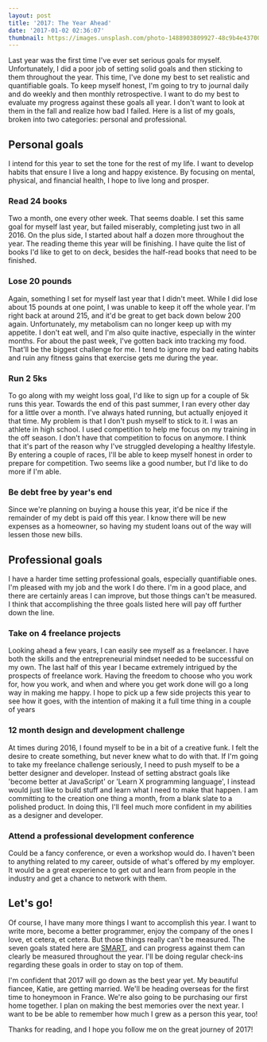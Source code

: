 ```yaml
---
layout: post
title: '2017: The Year Ahead'
date: '2017-01-02 02:36:07'
thumbnail: https://images.unsplash.com/photo-1488903809927-48c9b4e43700?auto=format&fit=crop&w=1297&q=80
---
```


Last year was the first time I've ever set serious goals for myself. Unfortunately, I did a poor job of setting solid goals and then sticking to them throughout the year. This time, I've done my best to set realistic and quantifiable goals. To keep myself honest, I'm going to try to journal daily and do weekly and then monthly retrospective. I want to do my best to evaluate my progress against these goals all year. I don't want to look at them in the fall and realize how bad I failed. Here is a list of my goals, broken into two categories: personal and professional.

## Personal goals
I intend for this year to set the tone for the rest of my life. I want to develop habits that ensure I live a long and happy existence. By focusing on mental, physical, and financial health, I hope to live long and prosper.

### Read 24 books
Two a month, one every other week. That seems doable. I set this same goal for myself last year, but failed miserably, completing just two in all 2016. On the plus side, I started about half a dozen more throughout the year. The reading theme this year will be finishing. I have quite the list of books I'd like to get to on deck, besides the half-read books that need to be finished.

### Lose 20 pounds
Again, something I set for myself last year that I didn't meet. While I did lose about 15 pounds at one point, I was unable to keep it off the whole year. I'm right back at around 215, and it'd be great to get back down below 200 again. Unfortunately, my metabolism can no longer keep up with my appetite. I don't eat well, and I'm also quite inactive, especially in the winter months. For about the past week, I've gotten back into tracking my food. That'll be the biggest challenge for me. I tend to ignore my bad eating habits and ruin any fitness gains that exercise gets me during the year. 

### Run 2 5ks
To go along with my weight loss goal, I'd like to sign up for a couple of 5k runs this year. Towards the end of this past summer, I ran every other day for a little over a month. I've always hated running, but actually enjoyed it that time. My problem is that I don't push myself to stick to it. I was an athlete in high school. I used competition to help me focus on my training in the off season. I don't have that competition to focus on anymore. I think that it's part of the reason why I've struggled developing a healthy lifestyle. By entering a couple of races, I'll be able to keep myself honest in order to prepare for competition. Two seems like a  good number, but I'd like to do more if I'm able.

### Be debt free by year's end
Since we're planning on buying a house this year, it'd be nice if the remainder of my debt is paid off this year. I know there will be new expenses as a homeowner, so having my student loans out of the way will lessen those new bills.

## Professional goals
I have a harder time setting professional goals, especially quantifiable ones. I'm pleased with my job and the work I do there. I'm in a good place, and there are certainly areas I can improve, but those things can't be measured. I think that accomplishing the three goals listed here will pay off further down the line.

### Take on 4 freelance projects
Looking ahead a few years, I can easily see myself as a freelancer. I have both the skills and the entrepreneurial mindset needed to be successful on my own. The last half of this year I became extremely intrigued by the prospects of freelance work. Having the freedom to choose who you work for, how you work, and when and where you get work done will go a long way in making me happy. I hope to pick up a few side projects this year to see how it goes, with the intention of making it a full time thing in a couple of years

### 12 month design and development challenge
At times during 2016, I found myself to be in a bit of a creative funk. I felt the desire to create something, but never knew what to do with that. If I'm going to take my freelance challenge seriously, I need to push myself to be a better designer and developer. Instead of setting abstract goals like 'become better at JavaScript' or 'Learn X programming language', I instead would just like to build stuff and learn what I need to make that happen. I am committing to the creation one thing a month, from a blank slate to a polished product. In doing this, I'll feel much more confident in my abilities as a designer and developer.

### Attend a professional development conference
Could be a fancy conference, or even a workshop would do. I haven't been to anything related to my career, outside of what's offered by my employer. It would be a great experience to get out and learn from people in the industry and get a chance to network with them.

## Let's go!
Of course, I have many more things I want to accomplish this year. I want to write more, become a better programmer, enjoy the company of the ones I love, et cetera, et cetera. But those things really can't be measured. The seven goals stated here are [SMART](https://www.mindtools.com/pages/article/smart-goals.htm), and can progress against them can clearly be measured throughout the year. I'll be doing regular check-ins regarding these goals in order to stay on top of them.

I'm confident that 2017 will go down as the best year yet. My beautiful fiancee, Katie, are getting married. We'll be heading overseas for the first time to honeymoon in France. We're also going to be purchasing our first home together. I plan on making the best memories over the next year. I want to be be able to remember how much I grew as a person this year, too!

Thanks for reading, and I hope you follow me on the great journey of 2017!

